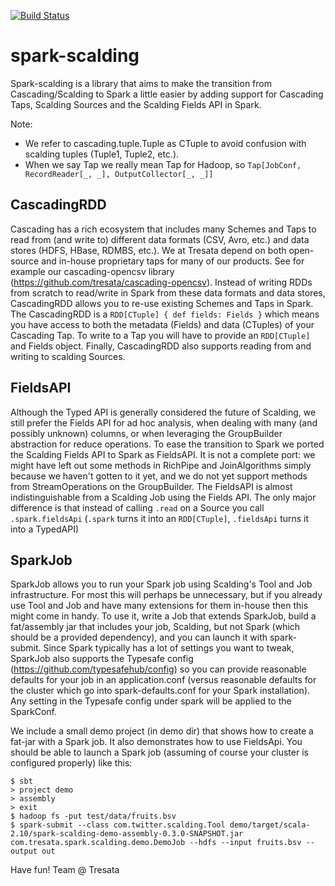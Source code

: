 [![Build Status](https://travis-ci.org/tresata/spark-scalding.svg?branch=tresata)](https://travis-ci.org/tresata/spark-scalding)

# spark-scalding
Spark-scalding is a library that aims to make the transition from Cascading/Scalding to Spark a little easier by adding support for Cascading Taps, Scalding Sources and the Scalding Fields API in Spark.

Note:
* We refer to cascading.tuple.Tuple as CTuple to avoid confusion with scalding tuples (Tuple1, Tuple2, etc.).
* When we say Tap we really mean Tap for Hadoop, so `Tap[JobConf, RecordReader[_, _], OutputCollector[_, _]]`

## CascadingRDD
Cascading has a rich ecosystem that includes many Schemes and Taps to read from (and write to) different data formats (CSV, Avro, etc.) and data stores (HDFS, HBase, RDMBS, etc.). We at Tresata depend on both open-source and in-house proprietary taps for many of our products. See for example our cascading-opencsv library (https://github.com/tresata/cascading-opencsv). Instead of writing RDDs from scratch to read/write in Spark from these data formats and data stores, CascadingRDD allows you to re-use existing Schemes and Taps in Spark. The CascadingRDD is a `RDD[CTuple] { def fields: Fields }` which means you have access to both the metadata (Fields) and data (CTuples) of your Cascading Tap. To write to a Tap you will have to provide an `RDD[CTuple]` and Fields object. Finally, CascadingRDD also supports reading from and writing to scalding Sources.

## FieldsAPI
Although the Typed API is generally considered the future of Scalding, we still prefer the Fields API for ad hoc analysis, when dealing with many (and possibly unknown) columns, or when leveraging the GroupBuilder abstraction for reduce operations. To ease the transition to Spark we ported the Scalding Fields API to Spark as FieldsAPI. It is not a complete port: we might have left out some methods in RichPipe and JoinAlgorithms simply because we haven't gotten to it yet, and we do not yet support methods from StreamOperations on the GroupBuilder.
The FieldsAPI is almost indistinguishable from a Scalding Job using the Fields API. The only major difference is that instead of calling `.read` on a Source you call `.spark.fieldsApi` (`.spark` turns it into an `RDD[CTuple]`, `.fieldsApi` turns it into a TypedAPI)

## SparkJob
SparkJob allows you to run your Spark job using Scalding's Tool and Job infrastructure. For most this will perhaps be unnecessary, but if you already use Tool and Job and have many extensions for them in-house then this might come in handy. To use it, write a Job that extends SparkJob, build a fat/assembly jar that includes your job, Scalding, but not Spark (which should be a provided dependency), and you can launch it with spark-submit. Since Spark typically has a lot of settings you want to tweak, SparkJob also supports the Typesafe config (https://github.com/typesafehub/config) so you can provide reasonable defaults for your job in an application.conf (versus reasonable defaults for the cluster which go into spark-defaults.conf for your Spark installation). Any setting in the Typesafe config under spark will be applied to the SparkConf.

We include a small demo project (in demo dir) that shows how to create a fat-jar with a Spark job. It also demonstrates how to use FieldsApi. You should be able to launch a Spark job (assuming of course your cluster is configured properly) like this:
```
$ sbt
> project demo
> assembly
> exit
$ hadoop fs -put test/data/fruits.bsv
$ spark-submit --class com.twitter.scalding.Tool demo/target/scala-2.10/spark-scalding-demo-assembly-0.3.0-SNAPSHOT.jar com.tresata.spark.scalding.demo.DemoJob --hdfs --input fruits.bsv --output out
```
Have fun!
Team @ Tresata
